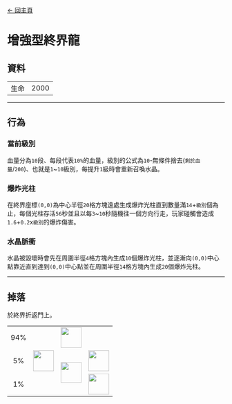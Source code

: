 [← 回主頁](../)
# 增強型終界龍

## 資料
<table>
    <tr><td align="end">生命</td><td>2000</td></tr>
</table>

---

## 行為
### 當前級別
血量分為`10`段、每段代表`10%`的血量，級別的公式為`10`-無條件捨去(`剩於血量`/`200`)、也就是`1`~`10`級別，每提升`1`級時會重新召喚水晶。
### 爆炸光柱
在終界座標`(0,0)`為中心半徑`20`格方塊遠處生成爆炸光柱直到數量滿`14`+`級別`個為止，每個光柱存活`56`秒並且以每`3`~`10`秒隨機往一個方向行走，玩家碰觸會造成`1.6`+`0.2`x`級別`的爆炸傷害。
### 水晶脈衝
水晶被毀壞時會先在周圍半徑`4`格方塊內生成`10`個爆炸光柱，並逐漸向`(0,0)`中心點靠近直到達到`(0,0)`中心點並在周圍半徑`14`格方塊內生成`20`個爆炸光柱。

---

## 掉落
於終界折返門上。
<table>
    <tr><td align="center">94%</td><td align="center" rowspan="3"><img src="https://i.imgur.com/0iqFoY6.png" width="48"/></td><td colspan="2"><img src="https://i.imgur.com/wl43BjZ.png" width="48"/></td></tr>
    <tr><td align="center">5%</td><td align="center" rowspan="2"><a href="../item/dragon_tooth.md"><img src="https://i.imgur.com/ZJn6ZOj.png" width="48"/></a></td><td><img src="https://i.imgur.com/wl43BjZ.png" width="48"/></td></tr>
    <tr><td align="center">1%</td><td align="center"><a href="../item/dragon_blood_tooth.md"><img src="https://i.imgur.com/DWX8hfU.png" width="48"/></a></td></tr>
</table>